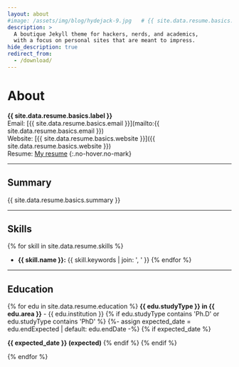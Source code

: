 ```yaml
---
layout: about
#image: /assets/img/blog/hydejack-9.jpg   # {{ site.data.resume.basics.name }}
description: >
  A boutique Jekyll theme for hackers, nerds, and academics,
  with a focus on personal sites that are meant to impress.
hide_description: true
redirect_from:
  - /download/
---  
```


# About

<!--author-->


**{{ site.data.resume.basics.label }}**  
Email: [{{ site.data.resume.basics.email }}](mailto:{{ site.data.resume.basics.email }})  
Website: [{{ site.data.resume.basics.website }}]({{ site.data.resume.basics.website }}) <br>
Resume: [My resume](https://drive.google.com/file/d/1D0LfRVO3V96jPtwCT_cXDaK7nVUnwEzP/view?usp=sharing)
{:.no-hover.no-mark}

---

## Summary
{{ site.data.resume.basics.summary }}

---

## Skills
{% for skill in site.data.resume.skills %}
- **{{ skill.name }}:** {{ skill.keywords | join: ', ' }}
{% endfor %}

---

## Education
{% for edu in site.data.resume.education %}
**{{ edu.studyType }} in {{ edu.area }}** - {{ edu.institution }}
{% if edu.studyType contains 'Ph.D' or edu.studyType contains 'PhD' %}
{%- assign expected_date = edu.endExpected | default: edu.endDate -%}
{% if expected_date %}
  
**{{ expected_date }} (expected)**
{% endif %}
{% endif %}

{% endfor %}

